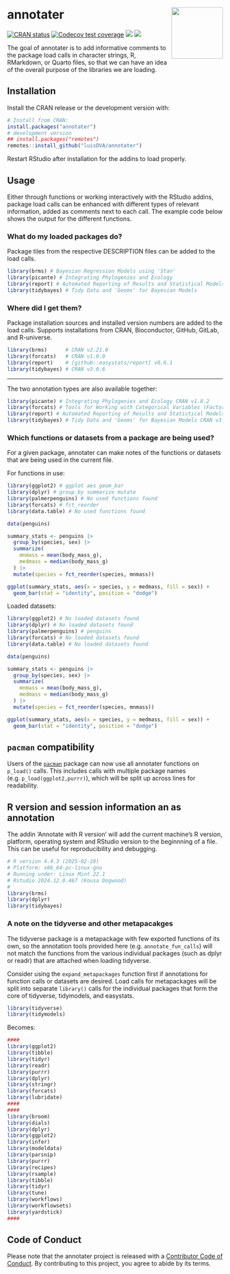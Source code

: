 
<!-- README.md is generated from README.Rmd. Please edit that file -->

# annotater <img src='man/figures/logo.png' align="right" width="120" />

<!-- badges: start -->

[![CRAN
status](https://www.r-pkg.org/badges/version/annotater)](https://CRAN.R-project.org/package=annotater)
[![Codecov test
coverage](https://codecov.io/gh/luisDVA/annotater/branch/master/graph/badge.svg)](https://app.codecov.io/gh/luisDVA/annotater?branch=master)
[![](http://cranlogs.r-pkg.org/badges/last-month/annotater?color=orange)](https://cran.r-project.org/package=annotater)
[![](http://cranlogs.r-pkg.org/badges/grand-total/annotater?color=blue)](https://cran.r-project.org/package=annotater)
<!-- badges: end -->

The goal of annotater is to add informative comments to the package load
calls in character strings, R, RMarkdown, or Quarto files, so that we
can have an idea of the overall purpose of the libraries we are loading.

## Installation

Install the CRAN release or the development version with:

``` r
# Install from CRAN:
install.packages("annotater")
# development version
## install.packages("remotes")
remotes::install_github("luisDVA/annotater")
```

Restart RStudio after installation for the addins to load properly.

## Usage

Either through functions or working interactively with the RStudio
addins, package load calls can be enhanced with different types of
relevant information, added as comments next to each call. The example
code below shows the output for the different functions.

### What do my loaded packages do?

Package tiles from the respective DESCRIPTION files can be added to the
load calls.

``` r
library(brms) # Bayesian Regression Models using 'Stan'
library(picante) # Integrating Phylogenies and Ecology
library(report) # Automated Reporting of Results and Statistical Models
library(tidybayes) # Tidy Data and 'Geoms' for Bayesian Models
```

### Where did I get them?

Package installation sources and installed version numbers are added to
the load calls. Supports installations from CRAN, Bioconductor, GitHub,
GitLab, and R-universe.

``` r
library(brms)      # CRAN v2.21.0
library(forcats)   # CRAN v1.0.0
library(report)    # [github::easystats/report] v0.6.1
library(tidybayes) # CRAN v3.0.6
```

------------------------------------------------------------------------

The two annotation types are also available together:

``` r
library(picante) # Integrating Phylogenies and Ecology CRAN v1.8.2
library(forcats) # Tools for Working with Categorical Variables (Factors) CRAN v1.0.0
library(report) # Automated Reporting of Results and Statistical Models [github::easystats/report] v0.6.1
library(tidybayes) # Tidy Data and 'Geoms' for Bayesian Models CRAN v3.0.6
```

### Which functions or datasets from a package are being used?

For a given package, annotater can make notes of the functions or
datasets that are being used in the current file.

For functions in use:

``` r
library(ggplot2) # ggplot aes geom_bar
library(dplyr) # group_by summarize mutate
library(palmerpenguins) # No used functions found
library(forcats) # fct_reorder
library(data.table) # No used functions found

data(penguins)

summary_stats <- penguins |>
  group_by(species, sex) |>
  summarize(
    mnmass = mean(body_mass_g),
    medmass = median(body_mass_g)
  ) |>
  mutate(species = fct_reorder(species, mnmass))

ggplot(summary_stats, aes(x = species, y = medmass, fill = sex)) +
  geom_bar(stat = "identity", position = "dodge")
```

Loaded datasets:

``` r
library(ggplot2) # No loaded datasets found
library(dplyr) # No loaded datasets found
library(palmerpenguins) # penguins
library(forcats) # No loaded datasets found
library(data.table) # No loaded datasets found

data(penguins)

summary_stats <- penguins |>
  group_by(species, sex) |>
  summarize(
    mnmass = mean(body_mass_g),
    medmass = median(body_mass_g)
  ) |>
  mutate(species = fct_reorder(species, mnmass))

ggplot(summary_stats, aes(x = species, y = medmass, fill = sex)) +
  geom_bar(stat = "identity", position = "dodge")
```

## `pacman` compatibility

Users of the [`pacman`](https://cran.r-project.org/package=pacman)
package can now use all annotater functions on `p_load()` calls. This
includes calls with multiple package names
(e.g. `p_load(ggplot2,purrr)`), which will be split up across lines for
readability.

## R version and session information an as annotation

The addin ‘Annotate with R version’ will add the current machine’s R
version, platform, operating system and RStudio version to the
beginnning of a file. This can be useful for reproducibility and
debugging.

``` r
# R version 4.4.3 (2025-02-28)
# Platform: x86_64-pc-linux-gnu
# Running under: Linux Mint 22.1
# Rstudio 2024.12.0.467 (Kousa Dogwood)
# 
library(brms)
library(dplyr)
library(tidybayes)
```

### A note on the tidyverse and other metapacakges

The tidyverse package is a metapackage with few exported functions of
its own, so the annotation tools provided here
(e.g. `annotate_fun_calls`) will not match the functions from the
various individual packages (such as dplyr or readr) that are attached
when loading tidyverse.

Consider using the `expand_metapackages` function first if annotations
for function calls or datasets are desired. Load calls for metapackages
will be split into separate `library()` calls for the individual
packages that form the core of tidyverse, tidymodels, and easystats.

``` r
library(tidyverse)
library(tidymodels)
```

Becomes:

``` r
####
library(ggplot2)
library(tibble)
library(tidyr)
library(readr)
library(purrr)
library(dplyr)
library(stringr)
library(forcats)
library(lubridate)
####
####
library(broom)
library(dials)
library(dplyr)
library(ggplot2)
library(infer)
library(modeldata)
library(parsnip)
library(purrr)
library(recipes)
library(rsample)
library(tibble)
library(tidyr)
library(tune)
library(workflows)
library(workflowsets)
library(yardstick)
####
```

## Code of Conduct

Please note that the annotater project is released with a [Contributor
Code of Conduct](annotater.liomys.mx/CODE_OF_CONDUCT.html). By
contributing to this project, you agree to abide by its terms.
